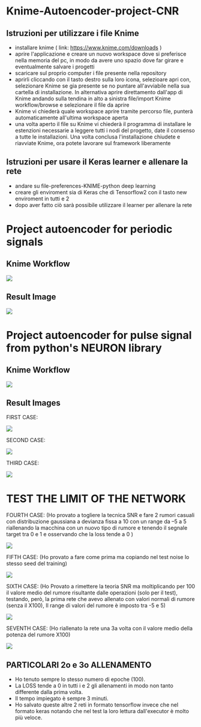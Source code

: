 # Knime-Autoencoder-project-CNR

## Istruzioni per utilizzare i file Knime

- installare knime ( link: https://www.knime.com/downloads )
- aprire l'applicazione e creare un nuovo workspace dove si preferisce nella memoria del pc, 
  in modo da avere uno spazio dove far girare e eventualmente salvare i progetti 
- scaricare sul proprio computer i file presente nella repository
- aprirli cliccando con il tasto destro sulla loro icona, selezioare apri con,
  selezionare Knime se gia presente se no puntare all'avviabile nella sua cartella di installazione.
  In alternativa aprire direttamento dall'app di Knime andando sulla tendina in alto a sinistra file/import Knime workflow/browse e selezionare il file da aprire 
- Knime vi chiederà quale workspace aprire tramite percorso file, punterà automaticamente all'ultima workspace aperta
- una volta aperto il file su Knime vi chiederà il programma di installare le estenzioni necessarie a leggere tutti i nodi del progetto, 
  date il consenso a tutte le installazioni. Una volta conclusa l'installazione chiudete e riavviate Knime, ora potete lavorare sul framework liberamente 
  
## Istruzioni per usare il Keras learner e allenare la rete 

- andare su file-preferences-KNIME-python deep learning
- creare gli enviroment sia di Keras che di Tensorflow2 con il tasto new enviroment in tutti e 2
- dopo aver fatto ciò sarà possibile utilizzare il learner per allenare la rete

# Project autoencoder for periodic signals

## Knime Workflow

![](./images/workflow1.png)

## Result Image

![](./images/Result_0.svg)

# Project autoencoder for pulse signal from python's NEURON library

## Knime Workflow

![](./images/workflow2.png)

## Result Images

FIRST CASE:

![](./images/Result_1.svg)

SECOND CASE:

![](./images/Result_2.svg)

THIRD CASE:

![](./images/Result_3.svg)

# TEST THE LIMIT OF THE NETWORK 

FOURTH CASE: (Ho provato a togliere la tecnica SNR e fare 2 rumori casuali con distribuzione gaussiana a devianza fissa a 10 con un range da –5 a 5 riallenando la macchina con un nuovo tipo di rumore e tenendo il segnale target tra 0 e 1 e osservando che la loss tende a 0 )

![](./images/Result_4.svg)

FIFTH CASE: (Ho provato a fare come prima ma copiando nel test noise lo stesso seed del training)

![](./images/Result_5.svg)

SIXTH CASE: (Ho Provato a rimettere la teoria SNR ma moltiplicando per 100 il valore medio del rumore risultante dalle operazioni (solo per il test), testando, però, la prima rete che avevo allenato con valori normali di rumore (senza il X100), Il range di valori del rumore è imposto tra -5 e 5) 

![](./images/Result_6.svg)

SEVENTH CASE: (Ho riallenato la rete una 3a volta con il valore medio della potenza del rumore X100) 

![](./images/Result_7.svg)

## PARTICOLARI 2o e 3o ALLENAMENTO
- Ho tenuto sempre lo stesso numero di epoche (100).
- La LOSS tende a 0 in tutti i e 2 gli allenamenti in modo non tanto differente dalla prima volta.
- Il tempo impiegato è sempre 3 minuti. 
- Ho salvato queste altre 2 reti in formato tensorflow invece che nel formato keras notando che nel test la loro lettura dall'executor è molto più veloce.



